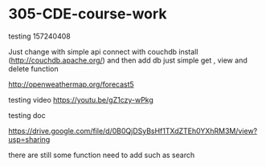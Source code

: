 # 305-CDE-course-work
testing
157240408

Just change with simple api connect with couchdb install (http://couchdb.apache.org/)
and then add db just simple get , view and delete function


http://openweathermap.org/forecast5


testing video 
https://youtu.be/gZ1czy-wPkg

testing doc

https://drive.google.com/file/d/0B0QjDSyBsHf1TXdZTEh0YXhRM3M/view?usp=sharing


there are still some function need to add such as search
